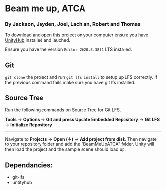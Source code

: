 # Beam me up, ATCA
### By Jackson, Jayden, Joel, Lachlan, Robert and Thomas

To download and open this project on your computer ensure you have [UnityHub](https://unity3d.com/get-unity/download) installed and lauched.

Ensure you have the version `Editor 2020.3.38f1` LTS installed.

## Git

`git clone` the project and run `git lfs install` to setup up LFS correctly. If the previous command fails make sure you have git lfs installed.

## Source Tree

Run the following commands on Source Tree for Git LFS.

**Tools** -> **Options** -> **Git and press Update Embedded**
**Repository** -> **Git LFS** -> **Initialize Repository**

---

Navigate to **Projects** -> **Open (↓)** -> **Add project from disk**. Then navigate to your repository folder and add the "BeamMeUpATCA" folder. Unity will then load the project and the sample scene should load up.

## Dependancies:
- git-lfs
- untityhub